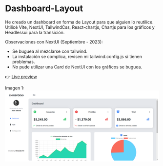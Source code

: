 # Dashboard-Layout

He creado un dashboard en forma de Layout para que alguien lo reutilice. Utilicé Vite, NextUI, TailwindCss, React-chartjs, Chartjs para los gráficos y Headlessui para la transición.

Observaciones con NextUI (Septiembre - 2023):
- Se buguea al mezclarse con tailwind.
- La instalación se complica, revisen mi tailwind.config.js si tienen problemas.
- No pude utilizar una Card de NextUI con los gráficos se buguea.


:point_right: [Live preview](https://dashboard-layout-sigma.vercel.app/)

Imagen 1:
![screenShot01](image/dashboard-layout.png)


